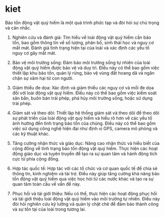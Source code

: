 # kiet
Bảo tồn động vật quý hiếm là một quá trình phức tạp và đòi hỏi sự chú trọng và cân nhắc.
1. Nghiên cứu và đánh giá: Tìm hiểu về loài động vật quý hiếm cần bảo tồn, bao gồm thông tin về số lượng, phân bố, sinh thái học và nguy cơ mất mát. Đánh giá tình trạng hiện tại của loài và xác định các yếu tố nguy cơ gây mất mát.

2. Bảo vệ môi trường sống: Đảm bảo môi trường sống tự nhiên của loài động vật quý hiếm được bảo vệ và duy trì. Điều này có thể bao gồm việc thiết lập khu bảo tồn, quản lý rừng, bảo vệ vùng đất hoang dã và ngăn chặn sự xâm hại từ con người.

3. Giảm thiểu đe dọa: Xác định và giảm thiểu các nguy cơ và mối đe dọa đối với loài động vật quý hiếm. Điều này có thể bao gồm việc kiểm soát săn bắn, buôn bán trái phép, phá hủy môi trường sống, hoặc sử dụng trái phép.

4. Giám sát và theo dõi: Thiết lập hệ thống giám sát và theo dõi để theo dõi sự phát triển của loài động vật quý hiếm và hiểu rõ hơn về các yếu tố ảnh hưởng đến tình trạng bảo tồn của chúng. Điều này có thể bao gồm việc sử dụng công nghệ hiện đại như định vị GPS, camera mô phỏng và các kỹ thuật khác.

5. Tăng cường nhận thức và giáo dục: Nâng cao nhận thức và hiểu biết của cộng đồng về tình trạng bảo tồn động vật quý hiếm. Thực hiện các hoạt động giáo dục và tuyên truyền để tạo ra sự quan tâm và hành động tích cực từ phía cộng đồng.

6. Hợp tác quốc tế: Hợp tác với các tổ chức và cơ quan quốc tế để chia sẻ thông tin, kinh nghiệm và tài trợ. Điều này giúp tăng cường khả năng bảo tồn động vật quý hiếm qua việc học hỏi từ các nước khác và tạo ra sự quan tâm toàn cầu về vấn đề này.

7. Phục hồi và tái giới thiệu: Nếu có thể, thực hiện các hoạt động phục hồi và tái giới thiệu loài động vật quý hiếm vào môi trường tự nhiên. Điều này đòi hỏi nghiên cứu kỹ lưỡng và quản lý chặt chẽ để đảm bảo thành công và sự tồn tại của loài trong tương lai.

